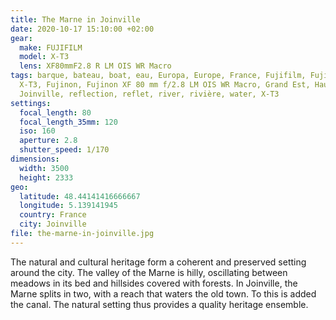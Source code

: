 ```yaml
---
title: The Marne in Joinville
date: 2020-10-17 15:10:00 +02:00
gear:
  make: FUJIFILM
  model: X-T3
  lens: XF80mmF2.8 R LM OIS WR Macro
tags: barque, bateau, boat, eau, Europa, Europe, France, Fujifilm, Fujifilm
  X-T3, Fujinon, Fujinon XF 80 mm f/2.8 LM OIS WR Macro, Grand Est, Haute-Marne,
  Joinville, reflection, reflet, river, rivière, water, X-T3
settings:
  focal_length: 80
  focal_length_35mm: 120
  iso: 160
  aperture: 2.8
  shutter_speed: 1/170
dimensions:
  width: 3500
  height: 2333
geo:
  latitude: 48.44141416666667
  longitude: 5.139141945
  country: France
  city: Joinville
file: the-marne-in-joinville.jpg
---
```


The natural and cultural heritage form a coherent and preserved setting around the city. The valley of the Marne is hilly, oscillating between meadows in its bed and hillsides covered with forests. In Joinville, the Marne splits in two, with a reach that waters the old town. To this is added the canal. The natural setting thus provides a quality heritage ensemble.
